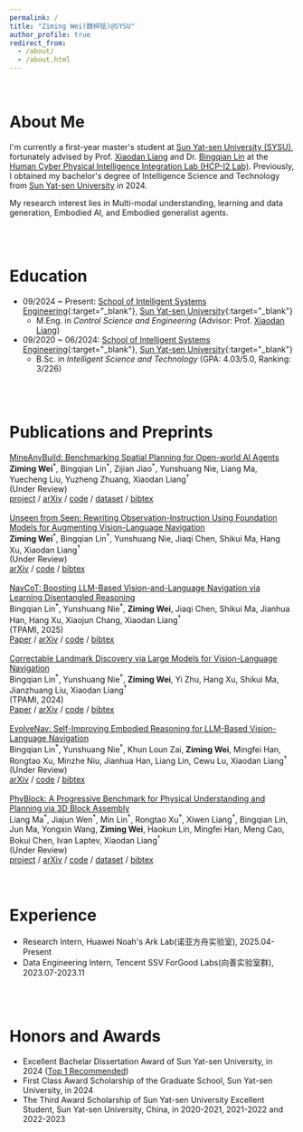 ```yaml
---
permalink: /
title: "Ziming Wei(魏梓铭)@SYSU"
author_profile: true
redirect_from: 
  - /about/
  - /about.html
---
```

<br/>

# About Me

I'm currently a first-year master's student at [Sun Yat-sen University (SYSU)](https://www.sysu.edu.cn/), fortunately advised by Prof. [Xiaodan Liang](https://scholar.google.com/citations?user=voxznZAAAAAJ&hl) and Dr. [Bingqian Lin](https://scholar.google.com/citations?user=7tNbAJcAAAAJ) at the [Human Cyber Physical Intelligence Integration Lab (HCP-I2 Lab)](https://www.sysu-hcp.net/). Previously, I obtained my bachelor's degree of Intelligence Science and Technology from [Sun Yat-sen University](https://www.sysu.edu.cn/) in 2024.

My research interest lies in Multi-modal understanding, learning and data generation, Embodied AI, and Embodied generalist agents.

<br/>
<br/>

# Education

- 09/2024 ~ Present: [School of Intelligent Systems Engineering](https://ise.sysu.edu.cn/ "APMA, Brown"){:target="_blank"}, [Sun Yat-sen University](https://www.sysu.edu.cn/ "Brown"){:target="_blank"}
  - M.Eng. in *Control Science and Engineering* (Advisor: Prof. [Xiaodan Liang](https://scholar.google.com/citations?user=voxznZAAAAAJ&hl))
- 09/2020 ~ 06/2024: [School of Intelligent Systems Engineering](https://ise.sysu.edu.cn/ "SCGY, USTC"){:target="_blank"}, [Sun Yat-sen University](https://www.sysu.edu.cn/ "USTC"){:target="_blank"}
  - B.Sc. in *Intelligent Science and Technology* (GPA: 4.03/5.0, Ranking: 3/226)

<br/>
<br/>

# Publications and Preprints

<div class="publication row clearfix">
    <div class="row-text">
        <a class="publication-title bold" href="https://arxiv.org/abs/2505.20148">MineAnyBuild: Benchmarking Spatial Planning for Open-world AI Agents</a><br/>
        <span class="bold"><b>Ziming Wei</b></span><sup title="Equal Contribution">*</sup>, Bingqian Lin<sup title="Equal Contribution">*</sup>, Zijian Jiao<sup title="Equal Contribution">*</sup>, Yunshuang Nie, Liang Ma, Yuecheng Liu, Yuzheng Zhuang, Xiaodan Liang<sup title="Corresponding Author">&dagger;</sup><br/>
        <!-- (Submitted to <span class="italic">NeurIPS 2025 Datasets and Benchmarks Track</span>)<br/> -->
        (<span class="italic">Under Review</span>)<br/>
        <a class="btn btn-dark" href="https://mineanybuild.github.io/">project</a> / <a class="btn btn-red" href="https://arxiv.org/abs/2505.20148">arXiv</a> / <a class="btn" href="https://github.com/MineAnyBuild/MineAnyBuild">code</a> / <a class="btn btn-dark" href="https://huggingface.co/datasets/SaDil/MineAnyBuild">dataset</a> / <a class="btn" href="/assets/bibtex/mineanybuild.bib">bibtex</a> 
    </div>
</div>
<br/>
<div class="publication row clearfix">
    <div class="row-text">
        <a class="publication-title bold" href="https://arxiv.org/abs/2503.18065">Unseen from Seen: Rewriting Observation-Instruction Using Foundation Models for Augmenting Vision-Language Navigation</a><br/>
        <span class="bold"><b>Ziming Wei</b></span><sup title="Equal Contribution">*</sup>, Bingqian Lin<sup title="Equal Contribution">*</sup>, Yunshuang Nie, Jiaqi Chen, Shikui Ma, Hang Xu, Xiaodan Liang<sup title="Corresponding Author">&dagger;</sup><br/>
        <!-- <span class="italic">TNNLS</span>, 2025<br/> -->
        (<span class="italic">Under Review</span>)<br/>
        <a class="btn btn-red" href="https://arxiv.org/abs/2503.18065">arXiv</a> / <a class="btn" href="https://github.com/SaDil13/VLN-RAM">code</a> / <a class="btn" href="/assets/bibtex/vlnram.bib">bibtex</a> 
    </div>
</div>
<br/>
<div class="publication row clearfix">
    <div class="row-text">
        <a class="publication-title bold" href="https://arxiv.org/abs/2403.07376">NavCoT: Boosting LLM-Based Vision-and-Language Navigation via Learning Disentangled Reasoning</a><br/>
        <span class="bold">Bingqian Lin</span><sup title="Equal Contribution">*</sup>, Yunshuang Nie<sup title="Equal Contribution">*</sup>, <b>Ziming Wei</b>, Jiaqi Chen, Shikui Ma, Jianhua Han, Hang Xu, Xiaojun Chang, Xiaodan Liang<sup title="Corresponding Author">&dagger;</sup><br/>
        (<span class="italic">TPAMI</span>, 2025)<br/>
        <a class="btn btn-red" href="https://ieeexplore.ieee.org/document/10938647">Paper</a> / <a class="btn btn-red" href="https://arxiv.org/abs/2403.07376">arXiv</a> / <a class="btn" href="https://github.com/expectorlin/NavCoT">code</a> / <a class="btn btn-dark" href="/assets/bibtex/navcot.bib">bibtex</a>
    </div>
</div>
<br/>
<div class="publication row clearfix">
    <div class="row-text">
        <a class="publication-title bold" href="https://arxiv.org/abs/2405.18721">Correctable Landmark Discovery via Large Models for Vision-Language Navigation</a><br/>
        <span class="bold">Bingqian Lin</span><sup title="Equal Contribution">*</sup>, Yunshuang Nie<sup title="Equal Contribution">*</sup>, <b>Ziming Wei</b>, Yi Zhu, Hang Xu, Shikui Ma, Jianzhuang Liu, Xiaodan Liang<sup title="Corresponding Author">&dagger;</sup><br/>
        (<span class="italic">TPAMI</span>, 2024)<br/>
        <a class="btn btn-red" href="https://ieeexplore.ieee.org/document/10543121">Paper</a> / <a class="btn btn-red" href="https://arxiv.org/abs/2405.18721">arXiv</a> / <a class="btn" href="https://github.com/expectorlin/CONSOLE">code</a> / <a class="btn" href="/assets/bibtex/console.bib">bibtex</a> 
    </div>
</div>
<br/>
<div class="publication row clearfix">
    <div class="row-text">
        <a class="publication-title bold" href="https://arxiv.org/abs/2506.01551">EvolveNav: Self-Improving Embodied Reasoning for LLM-Based Vision-Language Navigation</a><br/>
        <span class="bold">Bingqian Lin</span><sup title="Equal Contribution">*</sup>, Yunshuang Nie<sup title="Equal Contribution">*</sup>, Khun Loun Zai, <b>Ziming Wei</b>, Mingfei Han, Rongtao Xu, Minzhe Niu, Jianhua Han, Liang Lin, Cewu Lu, Xiaodan Liang<sup title="Corresponding Author">&dagger;</sup><br/>
        (<span class="italic">Under Review</span>)<br/>
        <a class="btn btn-red" href="https://arxiv.org/abs/2506.01551">arXiv</a> / <a class="btn" href="https://github.com/expectorlin/EvolveNav">code</a> / <a class="btn" href="/assets/bibtex/evolvenav.bib">bibtex</a> 
    </div>
</div>
<br/>
<div class="publication row clearfix">
    <div class="row-text">
        <a class="publication-title bold" href="https://arxiv.org/abs/2405.18721">PhyBlock: A Progressive Benchmark for Physical Understanding and Planning via 3D Block Assembly</a><br/>
        <span class="bold">Liang Ma</span><sup title="Equal Contribution">*</sup>, Jiajun Wen</span><sup title="Equal Contribution">*</sup>, Min Lin</span><sup title="Equal Contribution">*</sup>, Rongtao Xu</span><sup title="Equal Contribution">*</sup>, Xiwen Liang</span><sup title="Equal Contribution">*</sup>, Bingqian Lin, Jun Ma, Yongxin Wang, <b>Ziming Wei</b>, Haokun Lin, Mingfei Han, Meng Cao, Bokui Chen, Ivan Laptev, Xiaodan Liang<sup title="Corresponding Author">&dagger;</sup><br/>
        (<span class="italic">Under Review</span>)<br/>
        <a class="btn btn-dark" href="https://phyblock.github.io/">project</a> / <a class="btn btn-red" href="https://arxiv.org/abs/2506.08708">arXiv</a> / <a class="btn" href="https://github.com/PhyBlock/PhyBlock">code</a> / <a class="btn btn-dark" href="https://huggingface.co/datasets/PhyBlock/PhyBlock_Benchmark">dataset</a> / <a class="btn" href="/assets/bibtex/phyblock.bib">bibtex</a> 
    </div>
</div>

<br/>
<br/>

# Experience

- Research Intern, Huawei Noah's Ark Lab(诺亚方舟实验室), 2025.04-Present
- Data Engineering Intern, Tencent SSV ForGood Labs(向善实验室群), 2023.07-2023.11

<br/>
<br/>

# Honors and Awards

- Excellent Bachelar Dissertation Award of Sun Yat-sen University, in 2024 ([Top 1 Recommended](https://ise.sysu.edu.cn/article/992))
- First Class Award Scholarship of the Graduate School, Sun Yat-sen University, in 2024
- The Third Award Scholarship of Sun Yat-sen University Excellent Student, Sun Yat-sen University, China, in 2020-2021, 2021-2022 and 2022-2023


<!-- <br/>
<script type="text/javascript" id="clustrmaps" src="//clustrmaps.com/map_v2.js?d=VkzRYatEIuQzDBjdwiH5ffJYC2q-lSTR3fZ20m9y4oc&cl=ffffff&w=a"></script> -->

